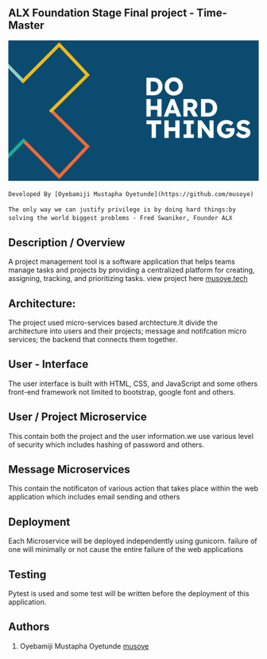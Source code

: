 ## ALX Foundation Stage Final project - Time-Master

![DO HARD THINGS](https://github.com/Musoye/Time-Master/blob/main/hardthings.jpeg)

`Developed By [Oyebamiji Mustapha Oyetunde](https://github.com/musoye)`

`The only way we can justify privilege is by doing hard things:by solving the world biggest problems - Fred Swaniker, Founder ALX`

## Description / Overview

A project management tool is a software application that helps teams manage tasks and projects by providing a centralized platform for creating, assigning, tracking, and prioritizing tasks.  view project here [musoye.tech](https://musoye.tech)

## Architecture:

The project used micro-services based archtecture.It divide the architecture into users and their projects; message and notifcation micro services; the backend that connects them together.

## User - Interface

The user interface is built with HTML, CSS, and JavaScript and some others front-end framework not limited to bootstrap, google font and others.

## User / Project Microservice

This contain both the project and the user information.we use various level of security which includes hashing of password and others.

## Message Microservices

This contain the notificaton of various action that takes place within the web application which includes email sending and others

## Deployment

Each Microservice will be deployed independently using gunicorn. failure of one will minimally or not cause the entire failure of the web applications

## Testing

Pytest is used and some test will be written before the deployment of this application.

## Authors

1. Oyebamiji Mustapha Oyetunde [musoye](https://twitter.com/musoye1)
